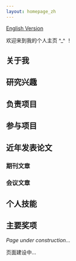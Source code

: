 ```yaml
---
layout: homepage_zh
---
```


[English Version](/)

欢迎来到我的个人主页 ^_^ ！

## 关于我

## 研究兴趣

## 负责项目

## 参与项目

## 近年发表论文

### 期刊文章

### 会议文章

## 个人技能

## 主要奖项

_Page under construction..._

页面建设中...
